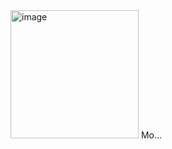 

<!--
**miRemid/miRemid** is a ✨ _special_ ✨ repository because its `README.md` (this file) appears on your GitHub profile.

Here are some ideas to get you started:

- 🔭 I’m currently working on ...
- 🌱 I’m currently learning ...
- 👯 I’m looking to collaborate on ...
- 🤔 I’m looking for help with ...
- 💬 Ask me about ...
- 📫 How to reach me: ...
- 😄 Pronouns: ...
- ⚡ Fun fact: ...
-->
<img width="205" alt="image" src="https://user-images.githubusercontent.com/35894052/166220761-0b189ba5-29df-47e7-a341-16c1359f64f2.png">
Mo...
<!-- ![GitHub stats](https://github-readme-stats.vercel.app/api?username=miRemid&show_icons=true)   -->

<!-- [![Top Langs](https://github-readme-stats.vercel.app/api/top-langs/?username=miRemid)](https://github.com/anuraghazra/github-readme-stats) -->
